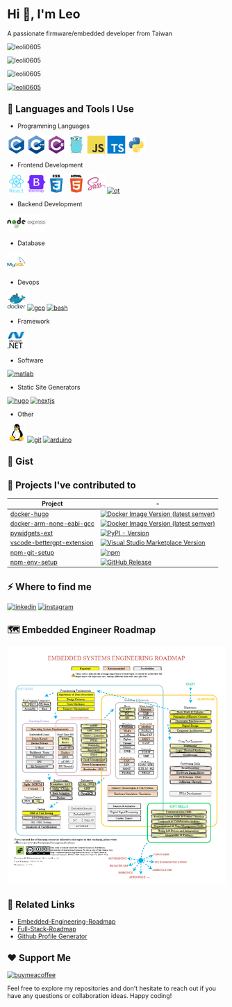 # Hi 👋, I'm Leo

A passionate firmware/embedded developer from Taiwan

![leoli0605](https://github-readme-stats.vercel.app/api?username=leoli0605&show_icons=true&locale=en&theme=gruvbox&card_width=440)

![leoli0605](https://github-readme-streak-stats.herokuapp.com/?user=leoli0605&&theme=gruvbox&card_width=440)

![leoli0605](https://github-readme-stats.vercel.app/api/top-langs?username=leoli0605&show_icons=true&locale=en&layout=compact&theme=gruvbox&card_width=440)

[![leoli0605](https://github-profile-trophy.vercel.app/?username=leoli0605&row=2&column=4&theme=gruvbox)](https://github.com/ryo-ma/github-profile-trophy)

## 🚀 Languages and Tools I Use

- Programming Languages

<a target="_blank" href="https://raw.githubusercontent.com/devicons/devicon/master/icons/c/c-original.svg" style="display: inline-block;"><img src="https://raw.githubusercontent.com/devicons/devicon/master/icons/c/c-original.svg" alt="c" width="42" height="42" /></a>
<a target="_blank" href="https://raw.githubusercontent.com/devicons/devicon/master/icons/cplusplus/cplusplus-original.svg" style="display: inline-block;"><img src="https://raw.githubusercontent.com/devicons/devicon/master/icons/cplusplus/cplusplus-original.svg" alt="cplusplus" width="42" height="42" /></a>
<a target="_blank" href="https://raw.githubusercontent.com/devicons/devicon/master/icons/csharp/csharp-original.svg" style="display: inline-block;"><img src="https://raw.githubusercontent.com/devicons/devicon/master/icons/csharp/csharp-original.svg" alt="csharp" width="42" height="42" /></a>
<a target="_blank" href="https://raw.githubusercontent.com/devicons/devicon/master/icons/go/go-original.svg" style="display: inline-block;"><img src="https://raw.githubusercontent.com/devicons/devicon/master/icons/go/go-original.svg" alt="go" width="42" height="42" /></a>
<a target="_blank" href="https://raw.githubusercontent.com/devicons/devicon/master/icons/javascript/javascript-original.svg" style="display: inline-block;"><img src="https://raw.githubusercontent.com/devicons/devicon/master/icons/javascript/javascript-original.svg" alt="javascript" width="42" height="42" /></a>
<a target="_blank" href="https://raw.githubusercontent.com/devicons/devicon/master/icons/typescript/typescript-original.svg" style="display: inline-block;"><img src="https://raw.githubusercontent.com/devicons/devicon/master/icons/typescript/typescript-original.svg" alt="typescript" width="42" height="42" /></a>
<a target="_blank" href="https://raw.githubusercontent.com/devicons/devicon/master/icons/python/python-original.svg" style="display: inline-block;"><img src="https://raw.githubusercontent.com/devicons/devicon/master/icons/python/python-original.svg" alt="python" width="42" height="42" /></a>

- Frontend Development

<a target="_blank" href="https://raw.githubusercontent.com/devicons/devicon/master/icons/react/react-original-wordmark.svg" style="display: inline-block;"><img src="https://raw.githubusercontent.com/devicons/devicon/master/icons/react/react-original-wordmark.svg" alt="react" width="42" height="42" /></a>
<a target="_blank" href="https://raw.githubusercontent.com/devicons/devicon/master/icons/bootstrap/bootstrap-plain-wordmark.svg" style="display: inline-block;"><img src="https://raw.githubusercontent.com/devicons/devicon/master/icons/bootstrap/bootstrap-plain-wordmark.svg" alt="bootstrap" width="42" height="42" /></a>
<a target="_blank" href="https://raw.githubusercontent.com/devicons/devicon/master/icons/css3/css3-original-wordmark.svg" style="display: inline-block;"><img src="https://raw.githubusercontent.com/devicons/devicon/master/icons/css3/css3-original-wordmark.svg" alt="css3" width="42" height="42" /></a>
<a target="_blank" href="https://raw.githubusercontent.com/devicons/devicon/master/icons/html5/html5-original-wordmark.svg" style="display: inline-block;"><img src="https://raw.githubusercontent.com/devicons/devicon/master/icons/html5/html5-original-wordmark.svg" alt="html5" width="42" height="42" /></a>
<a target="_blank" href="https://raw.githubusercontent.com/devicons/devicon/master/icons/sass/sass-original.svg" style="display: inline-block;"><img src="https://raw.githubusercontent.com/devicons/devicon/master/icons/sass/sass-original.svg" alt="sass" width="42" height="42" /></a>
<a target="_blank" href="https://upload.wikimedia.org/wikipedia/commons/0/0b/Qt_logo_2016.svg" style="display: inline-block;"><img src="https://upload.wikimedia.org/wikipedia/commons/0/0b/Qt_logo_2016.svg" alt="qt" width="42" height="42" /></a>

- Backend Development

<a target="_blank" href="https://raw.githubusercontent.com/devicons/devicon/master/icons/nodejs/nodejs-original-wordmark.svg" style="display: inline-block;"><img src="https://raw.githubusercontent.com/devicons/devicon/master/icons/nodejs/nodejs-original-wordmark.svg" alt="nodejs" width="42" height="42" /></a>
<a target="_blank" href="https://raw.githubusercontent.com/devicons/devicon/master/icons/express/express-original-wordmark.svg" style="display: inline-block;"><img src="https://raw.githubusercontent.com/devicons/devicon/master/icons/express/express-original-wordmark.svg" alt="express" width="42" height="42" /></a>

- Database

<a target="_blank" href="https://raw.githubusercontent.com/devicons/devicon/master/icons/mysql/mysql-original-wordmark.svg" style="display: inline-block;"><img src="https://raw.githubusercontent.com/devicons/devicon/master/icons/mysql/mysql-original-wordmark.svg" alt="mysql" width="42" height="42" /></a>

- Devops

<a target="_blank" href="https://raw.githubusercontent.com/devicons/devicon/master/icons/docker/docker-original-wordmark.svg" style="display: inline-block;"><img src="https://raw.githubusercontent.com/devicons/devicon/master/icons/docker/docker-original-wordmark.svg" alt="docker" width="42" height="42" /></a>
<a target="_blank" href="https://www.vectorlogo.zone/logos/google_cloud/google_cloud-icon.svg" style="display: inline-block;"><img src="https://www.vectorlogo.zone/logos/google_cloud/google_cloud-icon.svg" alt="gcp" width="42" height="42" /></a>
<a target="_blank" href="https://www.vectorlogo.zone/logos/gnu_bash/gnu_bash-icon.svg" style="display: inline-block;"><img src="https://www.vectorlogo.zone/logos/gnu_bash/gnu_bash-icon.svg" alt="bash" width="42" height="42" /></a>

- Framework

<a target="_blank" href="https://raw.githubusercontent.com/devicons/devicon/master/icons/dot-net/dot-net-original-wordmark.svg" style="display: inline-block;"><img src="https://raw.githubusercontent.com/devicons/devicon/master/icons/dot-net/dot-net-original-wordmark.svg" alt="dotnet" width="42" height="42" /></a>

- Software

<a target="_blank" href="https://upload.wikimedia.org/wikipedia/commons/2/21/Matlab_Logo.png" style="display: inline-block;"><img src="https://upload.wikimedia.org/wikipedia/commons/2/21/Matlab_Logo.png" alt="matlab" width="42" height="42" /></a>

- Static Site Generators

<a target="_blank" href="https://api.iconify.design/logos-hugo.svg" style="display: inline-block;"><img src="https://api.iconify.design/logos-hugo.svg" alt="hugo" width="42" height="42" /></a>
<a target="_blank" href="https://cdn.worldvectorlogo.com/logos/nextjs-2.svg" style="display: inline-block;"><img src="https://cdn.worldvectorlogo.com/logos/nextjs-2.svg" alt="nextjs" width="42" height="42" /></a>

- Other

<a target="_blank" href="https://raw.githubusercontent.com/devicons/devicon/master/icons/linux/linux-original.svg" style="display: inline-block;"><img src="https://raw.githubusercontent.com/devicons/devicon/master/icons/linux/linux-original.svg" alt="linux" width="42" height="42" /></a>
<a target="_blank" href="https://www.vectorlogo.zone/logos/git-scm/git-scm-icon.svg" style="display: inline-block;"><img src="https://www.vectorlogo.zone/logos/git-scm/git-scm-icon.svg" alt="git" width="42" height="42" /></a>
<a target="_blank" href="https://cdn.worldvectorlogo.com/logos/arduino-1.svg" style="display: inline-block;"><img src="https://cdn.worldvectorlogo.com/logos/arduino-1.svg" alt="arduino" width="42" height="42" /></a>

## 🚩 Gist

<!-- GISTS_START -->


<!-- GISTS_END -->

## 🚩 Projects I've contributed to

| Project                                                                               | -                                                                                                                                                                               |
| ------------------------------------------------------------------------------------- | ------------------------------------------------------------------------------------------------------------------------------------------------------------------------------- |
| [docker-hugo](https://github.com/leoli0605/docker-hugo)                               | [![Docker Image Version (latest semver)](https://img.shields.io/docker/v/jafee201153/hugo?sort=semver)](https://hub.docker.com/r/jafee201153/hugo)                              |
| [docker-arm-none-eabi-gcc](https://github.com/leoli0605/docker-arm-none-eabi-gcc)     | [![Docker Image Version (latest semver)](https://img.shields.io/docker/v/jafee201153/arm-none-eabi-gcc?sort=semver)](https://hub.docker.com/r/jafee201153/arm-none-eabi-gcc)    |
| [pywidgets-ext](https://github.com/leoli0605/pywidgets-ext)                           | [![PyPI - Version](https://img.shields.io/pypi/v/pywidgets-ext)](https://pypi.org/project/pywidgets-ext/)                                                                       |
| [vscode-bettergpt-extension](https://github.com/leoli0605/vscode-bettergpt-extension) | [![Visual Studio Marketplace Version](https://img.shields.io/visual-studio-marketplace/v/LeoLi.bettergpt)](https://marketplace.visualstudio.com/items?itemName=LeoLi.bettergpt) |
| [npm-git-setup](https://github.com/leoli0605/npm-git-setup)                           | [![npm](https://img.shields.io/npm/v/@leoli0605/git-setup)](https://www.npmjs.com/package/@leoli0605/git-setup)                                                                 |
| [npm-env-setup](https://github.com/DinosauriaLab/npm-env-setup)                       | [![GitHub Release](https://img.shields.io/github/v/release/DinosauriaLab/npm-env-setup)](https://github.com/DinosauriaLab/npm-env-setup/releases/latest)                        |

## ⚡️ Where to find me

[![linkedin](https://img.shields.io/badge/linkedin-logo?style=for-the-badge&logo=linkedin&logoColor=white&color=#0a77b6)](https://www.linkedin.com/in/chih-hung-li)
[![instagram](https://img.shields.io/badge/instagram-logo?style=for-the-badge&logo=instagram&logoColor=white&color=#F35369)](https://www.instagram.com/leoli.tech)

## 🗺️ Embedded Engineer Roadmap

[![Embedded Engineer Roadmap](./assets/Embedded-Engineering-Roadmap.drawio.png)](https://github.com/m3y54m/Embedded-Engineering-Roadmap)

## 🔗 Related Links

- [Embedded-Engineering-Roadmap](https://github.com/m3y54m/Embedded-Engineering-Roadmap)
- [Full-Stack-Roadmap](https://roadmap.sh/full-stack)
- [Github Profile Generator](https://github.com/wuyasong/github-profile-generator)

## ❤️ Support Me

[![buymeacoffee](https://cdn.buymeacoffee.com/buttons/v2/default-yellow.png)](https://www.buymeacoffee.com/leoli)

Feel free to explore my repositories and don't hesitate to reach out if you have any questions or collaboration ideas. Happy coding!
